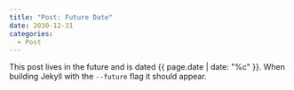 ```yaml
---
title: "Post: Future Date"
date: 2030-12-31
categories:
  - Post
---
```


This post lives in the future and is dated {{ page.date | date: "%c" }}. When building Jekyll with the `--future` flag it should appear.